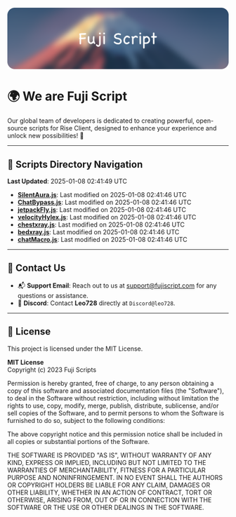 ![Banner](.github/b.webp)

# 🌍 **We are Fuji Script**

Our global team of developers is dedicated to creating powerful, open-source scripts for Rise Client, designed to enhance your experience and unlock new possibilities! 🌟

---
<!-- SCRIPTS_NAVIGATION_START -->
## 📂 **Scripts Directory Navigation**

**Last Updated**: 2025-01-08 02:41:49 UTC

- **[SilentAura.js](scripts/SilentAura.js)**: Last modified on 2025-01-08 02:41:46 UTC
- **[ChatBypass.js](scripts/ChatBypass.js)**: Last modified on 2025-01-08 02:41:46 UTC
- **[jetpackFly.js](scripts/jetpackFly.js)**: Last modified on 2025-01-08 02:41:46 UTC
- **[velocityHylex.js](scripts/velocityHylex.js)**: Last modified on 2025-01-08 02:41:46 UTC
- **[chestxray.js](scripts/chestxray.js)**: Last modified on 2025-01-08 02:41:46 UTC
- **[bedxray.js](scripts/bedxray.js)**: Last modified on 2025-01-08 02:41:46 UTC
- **[chatMacro.js](scripts/chatMacro.js)**: Last modified on 2025-01-08 02:41:46 UTC

<!-- SCRIPTS_NAVIGATION_END -->

---

## 💬 **Contact Us**  
- 📬 **Support Email**: Reach out to us at [support@fujiscript.com](mailto:support@fujiscript.com) for any questions or assistance.  
- 💬 **Discord**: Contact **Leo728** directly at `Discord@leo728`.

---

## 📜 **License**

This project is licensed under the MIT License.  

**MIT License**  
Copyright (c) 2023 Fuji Scripts  

Permission is hereby granted, free of charge, to any person obtaining a copy of this software and associated documentation files (the "Software"), to deal in the Software without restriction, including without limitation the rights to use, copy, modify, merge, publish, distribute, sublicense, and/or sell copies of the Software, and to permit persons to whom the Software is furnished to do so, subject to the following conditions:  

The above copyright notice and this permission notice shall be included in all copies or substantial portions of the Software.  

THE SOFTWARE IS PROVIDED "AS IS", WITHOUT WARRANTY OF ANY KIND, EXPRESS OR IMPLIED, INCLUDING BUT NOT LIMITED TO THE WARRANTIES OF MERCHANTABILITY, FITNESS FOR A PARTICULAR PURPOSE AND NONINFRINGEMENT. IN NO EVENT SHALL THE AUTHORS OR COPYRIGHT HOLDERS BE LIABLE FOR ANY CLAIM, DAMAGES OR OTHER LIABILITY, WHETHER IN AN ACTION OF CONTRACT, TORT OR OTHERWISE, ARISING FROM, OUT OF OR IN CONNECTION WITH THE SOFTWARE OR THE USE OR OTHER DEALINGS IN THE SOFTWARE.  
